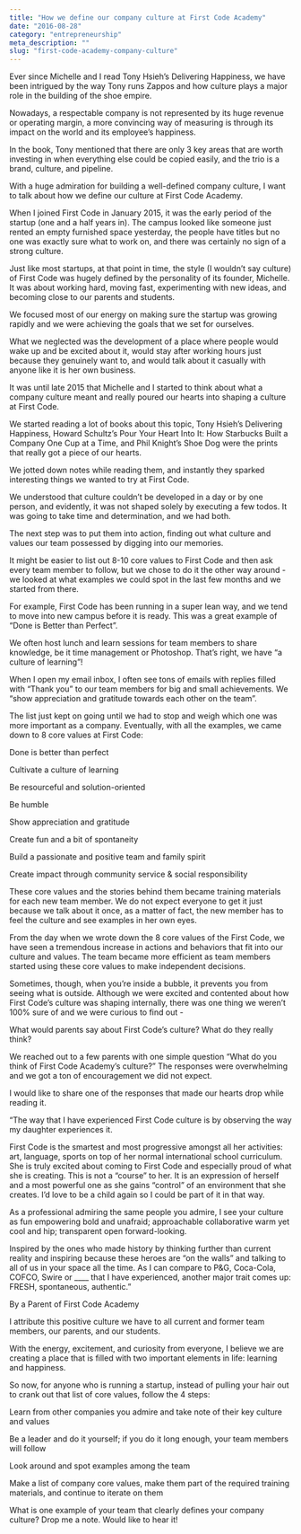 ```yaml
---
title: "How we define our company culture at First Code Academy"
date: "2016-08-28"
category: "entrepreneurship"
meta_description: ""
slug: "first-code-academy-company-culture"
---
```


Ever since Michelle and I read Tony Hsieh’s Delivering Happiness, we have been intrigued by the way Tony runs Zappos and how culture plays a major role in the building of the shoe empire.

Nowadays, a respectable company is not represented by its huge revenue or operating margin, a more convincing way of measuring is through its impact on the world and its employee’s happiness.

In the book, Tony mentioned that there are only 3 key areas that are worth investing in when everything else could be copied easily, and the trio is a brand, culture, and pipeline.

With a huge admiration for building a well-defined company culture, I want to talk about how we define our culture at First Code Academy.

When I joined First Code in January 2015, it was the early period of the startup (one and a half years in). The campus looked like someone just rented an empty furnished space yesterday, the people have titles but no one was exactly sure what to work on, and there was certainly no sign of a strong culture.

Just like most startups, at that point in time, the style (I wouldn’t say culture) of First Code was hugely defined by the personality of its founder, Michelle. It was about working hard, moving fast, experimenting with new ideas, and becoming close to our parents and students.

We focused most of our energy on making sure the startup was growing rapidly and we were achieving the goals that we set for ourselves.

What we neglected was the development of a place where people would wake up and be excited about it, would stay after working hours just because they genuinely want to, and would talk about it casually with anyone like it is her own business.

It was until late 2015 that Michelle and I started to think about what a company culture meant and really poured our hearts into shaping a culture at First Code.

We started reading a lot of books about this topic, Tony Hsieh’s Delivering Happiness, Howard Schultz’s Pour Your Heart Into It: How Starbucks Built a Company One Cup at a Time, and Phil Knight’s Shoe Dog were the prints that really got a piece of our hearts.

We jotted down notes while reading them, and instantly they sparked interesting things we wanted to try at First Code.

We understood that culture couldn’t be developed in a day or by one person, and evidently, it was not shaped solely by executing a few todos. It was going to take time and determination, and we had both.

The next step was to put them into action, finding out what culture and values our team possessed by digging into our memories.




It might be easier to list out 8-10 core values to First Code and then ask every team member to follow, but we chose to do it the other way around - we looked at what examples we could spot in the last few months and we started from there.

For example, First Code has been running in a super lean way, and we tend to move into new campus before it is ready. This was a great example of “Done is Better than Perfect”.

We often host lunch and learn sessions for team members to share knowledge, be it time management or Photoshop. That’s right, we have “a culture of learning”!

When I open my email inbox, I often see tons of emails with replies filled with “Thank you” to our team members for big and small achievements. We “show appreciation and gratitude towards each other on the team”.

The list just kept on going until we had to stop and weigh which one was more important as a company. Eventually, with all the examples, we came down to 8 core values at First Code:

Done is better than perfect

Cultivate a culture of learning

Be resourceful and solution-oriented

Be humble

Show appreciation and gratitude

Create fun and a bit of spontaneity

Build a passionate and positive team and family spirit

Create impact through community service & social responsibility

These core values and the stories behind them became training materials for each new team member. We do not expect everyone to get it just because we talk about it once, as a matter of fact, the new member has to feel the culture and see examples in her own eyes.

From the day when we wrote down the 8 core values of the First Code, we have seen a tremendous increase in actions and behaviors that fit into our culture and values. The team became more efficient as team members started using these core values to make independent decisions.




Sometimes, though, when you’re inside a bubble, it prevents you from seeing what is outside. Although we were excited and contented about how First Code’s culture was shaping internally, there was one thing we weren’t 100% sure of and we were curious to find out -

What would parents say about First Code’s culture? What do they really think?

We reached out to a few parents with one simple question “What do you think of First Code Academy’s culture?” The responses were overwhelming and we got a ton of encouragement we did not expect.

I would like to share one of the responses that made our hearts drop while reading it.

“The way that I have experienced First Code culture is by observing the way my daughter experiences it.

First Code is the smartest and most progressive amongst all her activities: art, language, sports on top of her normal international school curriculum. She is truly excited about coming to First Code and especially proud of what she is creating. This is not a “course” to her. It is an expression of herself and a most powerful one as she gains “control” of an environment that she creates. I’d love to be a child again so I could be part of it in that way.

As a professional admiring the same people you admire, I see your culture as fun empowering bold and unafraid; approachable collaborative warm yet cool and hip; transparent open forward-looking.

Inspired by the ones who made history by thinking further than current reality and inspiring because these heroes are “on the walls” and talking to all of us in your space all the time. As I can compare to P&G, Coca-Cola, COFCO, Swire or ____ that I have experienced, another major trait comes up: FRESH, spontaneous, authentic.”

By a Parent of First Code Academy

I attribute this positive culture we have to all current and former team members, our parents, and our students.

With the energy, excitement, and curiosity from everyone, I believe we are creating a place that is filled with two important elements in life: learning and happiness.

So now, for anyone who is running a startup, instead of pulling your hair out to crank out that list of core values, follow the 4 steps:

Learn from other companies you admire and take note of their key culture and values

Be a leader and do it yourself; if you do it long enough, your team members will follow

Look around and spot examples among the team

Make a list of company core values, make them part of the required training materials, and continue to iterate on them

What is one example of your team that clearly defines your company culture? Drop me a note. Would like to hear it!